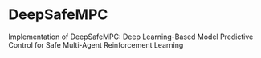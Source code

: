 # DeepSafeMPC
 Implementation of DeepSafeMPC: Deep Learning-Based Model Predictive Control for Safe Multi-Agent Reinforcement Learning
